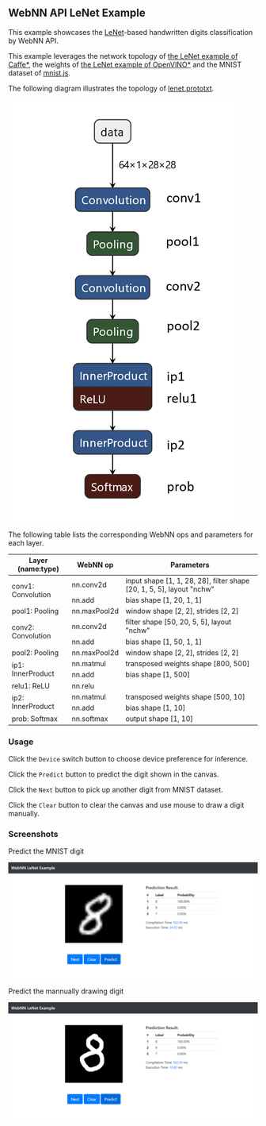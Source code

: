 ## WebNN API LeNet Example
This example showcases the [LeNet](http://yann.lecun.com/exdb/publis/pdf/lecun-01a.pdf)-based handwritten digits classification by WebNN API.

This example leverages the network topology of [the LeNet example of Caffe*](https://github.com/BVLC/caffe/tree/master/examples/mnist), the weights of [the LeNet example of OpenVINO*](https://github.com/openvinotoolkit/openvino/blob/master/inference-engine/samples/ngraph_function_creation_sample/) and the MNIST dataset of [mnist.js](https://github.com/cazala/mnist).

The following diagram illustrates the topology of [lenet.prototxt](https://github.com/BVLC/caffe/blob/master/examples/mnist/lenet.prototxt).

![topology](topology.png)

The following table lists the corresponding WebNN ops and parameters for each layer.

<table>
    <thead>
        <tr>
            <th>Layer (name:type)</th>
            <th>WebNN op</th>
            <th>Parameters</th>
        </tr>
    </thead>
    <tbody>
        <tr>
            <td rowspan=2>conv1: Convolution</td>
            <td>nn.conv2d</td>
            <td>input shape [1, 1, 28, 28], filter shape [20, 1, 5, 5], layout "nchw"</td>
        </tr>
        <tr>
            <td>nn.add</td>
            <td>bias shape [1, 20, 1, 1]</td>
        </tr>
        <tr>
            <td>pool1: Pooling</td>
            <td>nn.maxPool2d</td>
            <td>window shape [2, 2], strides [2, 2]</td>
        </tr>
        <tr>
            <td rowspan=2>conv2: Convolution</td>
            <td>nn.conv2d</td>
            <td>filter shape [50, 20, 5, 5], layout "nchw"</td>
        </tr>
        <tr>
            <td>nn.add</td>
            <td>bias shape [1, 50, 1, 1]</td>
        </tr>
        <tr>
            <td>pool2: Pooling</td>
            <td>nn.maxPool2d</td>
            <td>window shape [2, 2], strides [2, 2]</td>
        </tr>
        <tr>
            <td rowspan=2>ip1: InnerProduct</td>
            <td>nn.matmul</td>
            <td>transposed weights shape [800, 500]</td>
        </tr>
        <tr>
            <td>nn.add</td>
            <td>bias shape [1, 500]</td>
        </tr>
        <tr>
            <td>relu1: ReLU</td>
            <td>nn.relu</td>
            <td></td>
        </tr>
        <tr>
            <td rowspan=2>ip2: InnerProduct</td>
            <td>nn.matmul</td>
            <td>transposed weights shape [500, 10]</td>
        </tr>
        <tr>
            <td>nn.add</td>
            <td>bias shape [1, 10]</td>
        </tr>
        <tr>
            <td>prob: Softmax</td>
            <td>nn.softmax</td>
            <td>output shape [1, 10]</td>
        </tr>
    </tbody>
</table>

### Usage

Click the `Device` switch button to choose device preference for inference.

Click the `Predict` button to predict the digit shown in the canvas.

Click the `Next` button to pick up another digit from MNIST dataset.

Click the `Clear` button to clear the canvas and use mouse to draw a digit manually.

### Screenshots
Predict the MNIST digit

![screenshot](screenshot.png)

Predict the mannually drawing digit

![screenshot](screenshot_manual.png)
